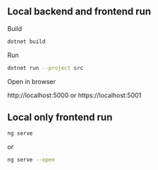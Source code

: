 ## Local backend and frontend run

Build

```bash
dotnet build
```

Run

```bash
dotnet run --project src
```

Open in browser

http://localhost:5000
or
https://localhost:5001

## Local only frontend run

```bash
ng serve
```
or
```bash
ng serve --open
```